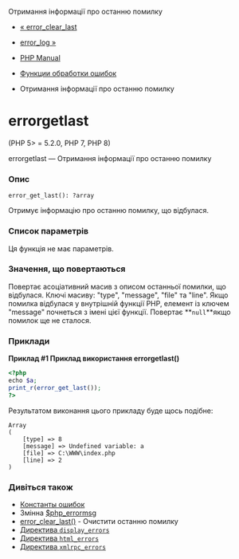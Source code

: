 Отримання інформації про останню помилку

-   [« error\_clear\_last](function.error-clear-last.html)
    
-   [error\_log »](function.error-log.html)
    
-   [PHP Manual](index.html)
    
-   [Функции обработки ошибок](ref.errorfunc.html)
    
-   Отримання інформації про останню помилку
    

# errorgetlast

(PHP 5> = 5.2.0, PHP 7, PHP 8)

errorgetlast — Отримання інформації про останню помилку

### Опис

```methodsynopsis
error_get_last(): ?array
```

Отримує інформацію про останню помилку, що відбулася.

### Список параметрів

Ця функція не має параметрів.

### Значення, що повертаються

Повертає асоціативний масив з описом останньої помилки, що відбулася. Ключі масиву: "type", "message", "file" та "line". Якщо помилка відбулася у внутрішній функції PHP, елемент із ключем "message" почнеться з імені цієї функції. Повертає **`null`**якщо помилок ще не сталося.

### Приклади

**Приклад #1 Приклад використання **errorgetlast()****

```php
<?php
echo $a;
print_r(error_get_last());
?>
```

Результатом виконання цього прикладу буде щось подібне:

```
Array
(
    [type] => 8
    [message] => Undefined variable: a
    [file] => C:\WWW\index.php
    [line] => 2
)
```

### Дивіться також

-   [Константы ошибок](errorfunc.constants.html)
-   Змінна [$php\_errormsg](reserved.variables.phperrormsg.html)
-   [error\_clear\_last()](function.error-clear-last.html) - Очистити останню помилку
-   [Директива `display_errors`](errorfunc.configuration.html#ini.display-errors)
-   [Директива `html_errors`](errorfunc.configuration.html#ini.html-errors)
-   [Директива `xmlrpc_errors`](errorfunc.configuration.html#ini.xmlrpc-errors)